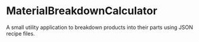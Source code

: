# MaterialBreakdownCalculator
A small utility application to breakdown products into their parts using JSON recipe files.
